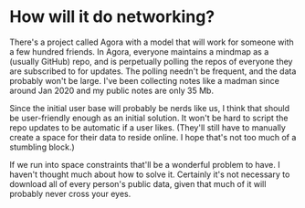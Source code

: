 # How will it do networking?

There's a project called Agora with a model that will work for someone with a few hundred friends. In Agora, everyone maintains a mindmap as a (usually GitHub) repo, and is perpetually polling the repos of everyone they are subscribed to for updates. The polling needn't be frequent, and the data probably won't be large. I've been collecting notes like a madman since around Jan 2020 and my public notes are only 35 Mb.

Since the initial user base will probably be nerds like us, I think that should be user-friendly enough as an initial solution. It won't be hard to script the repo updates to be automatic if a user likes. (They'll still have to manually create a space for their data to reside online. I hope that's not too much of a stumbling block.)

If we run into space constraints that'll be a wonderful problem to have. I haven't thought much about how to solve it. Certainly it's not necessary to download all of every person's public data, given that much of it will probably never cross your eyes.
